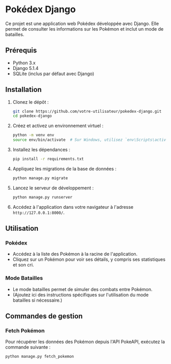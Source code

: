 # Pokédex Django

Ce projet est une application web Pokédex développée avec Django. Elle permet de consulter les informations sur les Pokémon et inclut un mode de batailles.

## Prérequis

- Python 3.x
- Django 5.1.4
- SQLite (inclus par défaut avec Django)

## Installation

1. Clonez le dépôt :
    ```sh
    git clone https://github.com/votre-utilisateur/pokedex-django.git
    cd pokedex-django
    ```

2. Créez et activez un environnement virtuel :
    ```sh
    python -m venv env
    source env/bin/activate  # Sur Windows, utilisez `env\Scripts\activate`
    ```

3. Installez les dépendances :
    ```sh
    pip install -r requirements.txt
    ```

4. Appliquez les migrations de la base de données :
    ```sh
    python manage.py migrate
    ```

5. Lancez le serveur de développement :
    ```sh
    python manage.py runserver
    ```

6. Accédez à l'application dans votre navigateur à l'adresse `http://127.0.0.1:8000/`.

## Utilisation

### Pokédex

- Accédez à la liste des Pokémon à la racine de l'application.
- Cliquez sur un Pokémon pour voir ses détails, y compris ses statistiques et son cri.

### Mode Batailles

- Le mode batailles permet de simuler des combats entre Pokémon.
- (Ajoutez ici des instructions spécifiques sur l'utilisation du mode batailles si nécessaire.)

## Commandes de gestion

### Fetch Pokémon

Pour récupérer les données des Pokémon depuis l'API PokeAPI, exécutez la commande suivante :
```sh
python manage.py fetch_pokemon